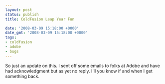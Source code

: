 ```yaml
---
layout: post
status: publish
title: ColdFusion Leap Year Fun

date: '2008-03-09 15:18:00 +0000'
date_gmt: '2008-03-09 15:18:00 +0000'
tags:
- coldfusion
- adobe
- bugs
---
```

So just an update on this. I sent off some emails to folks at Adobe and have had acknowledgment but as yet no reply. I'll you know if and when I get something back.
